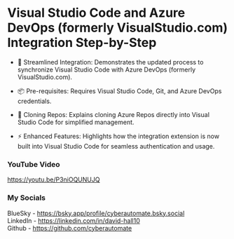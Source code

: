 #  Visual Studio Code and Azure DevOps (formerly VisualStudio.com) Integration Step-by-Step

- 🔗 Streamlined Integration: Demonstrates the updated process to synchronize Visual Studio Code with Azure DevOps (formerly VisualStudio.com).

- 📦 Pre-requisites: Requires Visual Studio Code, Git, and Azure DevOps credentials.

- 📂 Cloning Repos: Explains cloning Azure Repos directly into Visual Studio Code for simplified management.

- ⚡ Enhanced Features: Highlights how the integration extension is now built into Visual Studio Code for seamless authentication and usage.

### YouTube Video ###
https://youtu.be/P3niOQUNUJQ

### My Socials ###
BlueSky - https://bsky.app/profile/cyberautomate.bsky.social<br/>
LinkedIn - https://linkedin.com/in/david-hall10 <br/>
Github - https://github.com/cyberautomate